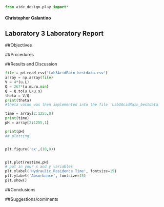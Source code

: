 ```python
from aide_design.play import*
```
#### Christopher Galantino
## Laboratory 3 Laboratory Report


##Objectives

##Procedures

##Results and Discussion

```python
file = pd.read_csv('Lab3AcidRain_bestdata.csv')
array = np.array(file)
V = 4*(u.L)
Q = 267*(u.mL/u.min)
Q = Q.to(u.L/u.s)
theta = V/Q
print(theta)
#theta value was then implemented into the file 'Lab3AcidRain_bestdata.csv' because array could not handle units multiplying

time = array[2:1255,0]
print(time)
pH = array[2:1255,1]

print(pH)
## plotting


plt.figure('ax',(10,8))


plt.plot(restime,pH)
# put in your x and y variables
plt.xlabel('Hydraulic Residence Time', fontsize=15)
plt.ylabel('Absorbance', fontsize=15)
plt.show()
```



##Conclusions

##Suggestions/comments
